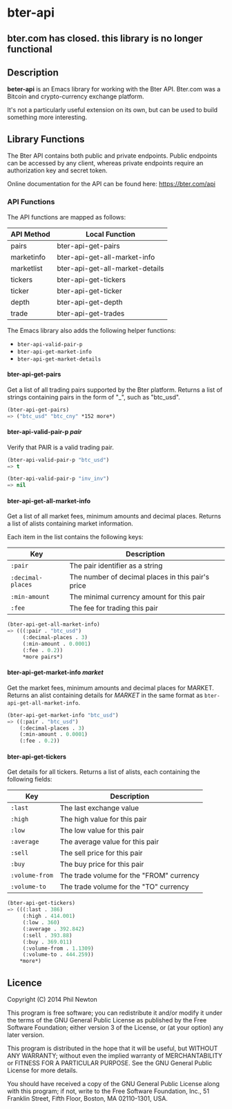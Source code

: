 # bter-api

## bter.com has closed. this library is no longer functional

## Description

**beter-api** is an Emacs library for working with the Bter API. Bter.com was a
Bitcoin and crypto-currency exchange platform.

It's not a particularly useful extension on its own, but can be used to build
something more interesting.


## Library Functions

The Bter API contains both public and private endpoints. Public endpoints can be
accessed by any client, whereas private endpoints require an authorization key
and secret token.

Online documentation for the API can be found here:
https://bter.com/api


### API Functions

The API functions are mapped as follows:

API Method           | Local Function
---------------------|--------------------------------------
pairs                | bter-api-get-pairs
marketinfo           | bter-api-get-all-market-info
marketlist           | bter-api-get-all-market-details
tickers              | bter-api-get-tickers
ticker               | bter-api-get-ticker
depth                | bter-api-get-depth
trade                | bter-api-get-trades

The Emacs library also adds the following helper functions:

* `bter-api-valid-pair-p`
* `bter-api-get-market-info`
* `bter-api-get-market-details`


#### bter-api-get-pairs

Get a list of all trading pairs supported by the Bter platform. Returns a list
of strings containing pairs in the form of "<from>_<to>", such as
"btc_usd".

```el
(bter-api-get-pairs)
=> ("btc_usd" "btc_cny" *152 more*)
```

#### bter-api-valid-pair-p *pair*

Verify that PAIR is a valid trading pair.

```el
(bter-api-valid-pair-p "btc_usd")
=> t

(bter-api-valid-pair-p "inv_inv")
=> nil
```

#### bter-api-get-all-market-info

Get a list of all market fees, minimum amounts and decimal places. Returns a
list of alists containing market information.

Each item in the list contains the following keys:

| Key               | Description
|-------------------|-------------------------------------------
| `:pair`           | The pair identifier as a string
| `:decimal-places` | The number of decimal places in this pair's price
| `:min-amount`     | The minimal currency amount for this pair
| `:fee`            | The fee for trading this pair

```el
(bter-api-get-all-market-info)
=> (((:pair . "btc_usd")
     (:decimal-places . 3)
     (:min-amount . 0.0001)
     (:fee . 0.2))
     *more pairs*)
```

#### bter-api-get-market-info *market*

Get the market fees, minimum amounts and decimal places for MARKET. Returns an
alist containing details for *MARKET* in the same format as
`bter-api-get-all-market-info`.

```el
(bter-api-get-market-info "btc_usd")
=> ((:pair . "btc_usd")
    (:decimal-places . 3)
    (:min-amount . 0.0001)
    (:fee . 0.2))
```

#### bter-api-get-tickers

Get details for all tickers. Returns a list of alists, each containing the
following fields:

| Key               | Description
|-------------------|-------------------------------------------
| `:last`           | The last exchange value 
| `:high`           | The high value for this pair
| `:low`            | The low value for this pair
| `:average`        | The average value for this pair
| `:sell`           | The sell price for this pair
| `:buy`            | The buy price for this pair
| `:volume-from`    | The trade volume for the "FROM" currency
| `:volume-to`      | The trade volume for the "TO" currency

```el
(bter-api-get-tickers)
=> (((:last . 386)
     (:high . 414.001)
     (:low . 360)
     (:average . 392.842)
     (:sell . 393.88)
     (:buy . 369.011)
     (:volume-from . 1.1309)
     (:volume-to . 444.259))
    *more*)
```



## Licence

Copyright (C) 2014 Phil Newton

This program is free software; you can redistribute it and/or modify it under
the terms of the GNU General Public License as published by the Free Software
Foundation; either version 3 of the License, or (at your option) any later
version.

This program is distributed in the hope that it will be useful, but WITHOUT ANY
WARRANTY; without even the implied warranty of MERCHANTABILITY or FITNESS FOR A
PARTICULAR PURPOSE. See the GNU General Public License for more details.

You should have received a copy of the GNU General Public License along with
this program; if not, write to the Free Software Foundation, Inc., 51 Franklin
Street, Fifth Floor, Boston, MA 02110-1301, USA.
